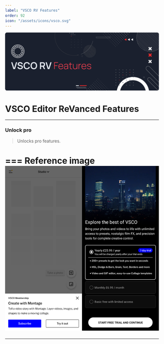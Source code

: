 ```yaml
---
label: "VSCO RV Features"
order: 92
icon: "/assets/icons/vsco.svg"
---
```


![](../assets/cover/vsco-rv-cover.png)

# VSCO Editor ReVanced Features

---
### Unlock pro
>Unlocks pro features.

=== Reference image
![](/assets/screenshots/vsco-premium.jpg)
===
---